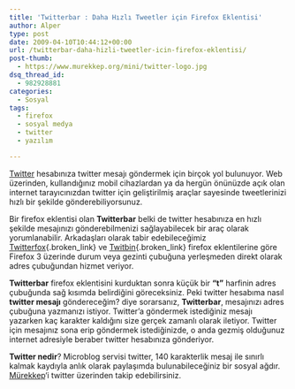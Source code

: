 ```yaml
---
title: 'Twitterbar : Daha Hızlı Tweetler için Firefox Eklentisi'
author: Alper
type: post
date: 2009-04-10T10:44:12+00:00
url: /twitterbar-daha-hizli-tweetler-icin-firefox-eklentisi/
post-thumb:
  - https://www.murekkep.org/mini/twitter-logo.jpg
dsq_thread_id:
  - 982928881
categories:
  - Sosyal
tags:
  - firefox
  - sosyal medya
  - twitter
  - yazılım

---
```

[Twitter][1] hesabınıza twitter mesajı göndermek için birçok yol bulunuyor. Web üzerinden, kullandığınız mobil cihazlardan ya da hergün önünüzde açık olan internet tarayıcınızdan twitter için geliştirilmiş araçlar sayesinde tweetlerinizi hızlı bir şekilde gönderebiliyorsunuz. 

Bir firefox eklentisi olan **Twitterbar** belki de twitter hesabınıza en hızlı şekilde mesajınızı gönderebilmenizi sağlayabilecek bir araç olarak yorumlanabilir. Arkadaşları olarak tabir edebileceğimiz [Twitterfox][2]{.broken_link} ve [Twitbin][3]{.broken_link} firefox eklentilerine göre Firefox 3 üzerinde durum veya gezinti çubuğuna yerleşmeden direkt olarak adres çubuğundan hizmet veriyor. <!--more-->

**Twitterbar** firefox eklentisini kurduktan sonra küçük bir **&#8220;t&#8221;** harfinin adres çubuğunda sağ kısımda belirdiğini göreceksiniz. Peki twitter hesabıma nasıl **twitter mesajı** göndereceğim? diye sorarsanız, **Twitterbar**, mesajınızı adres çubuğuna yazmanızı istiyor. Twitter&#8217;a göndermek istediğiniz mesajı yazarken kaç karakter kaldığını size gerçek zamanlı olarak iletiyor. Twitter için mesajınız sona erip göndermek istediğinizde, o anda gezmiş olduğunuz internet adresiyle beraber twitter hesabınıza gönderiyor. 

**Twitter nedir**? Microblog servisi twitter, 140 karakterlik mesaj ile sınırlı kalmak kaydıyla anlık olarak paylaşımda bulunabileceğiniz bir sosyal ağdır. [Mürekkep][4]&#8216;i twitter üzerinden takip edebilirsiniz.

 [1]: http://twitter.com
 [2]: https://www.murekkep.org/firefox-eklentisi-twitterfox-1278
 [3]: https://www.murekkep.org/firefox-eklentisi-twitbin-1329
 [4]: http://twitter.com/murekkep